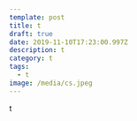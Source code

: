 ```yaml
---
template: post
title: t
draft: true
date: 2019-11-10T17:23:00.997Z
description: t
category: t
tags:
  - t
image: /media/cs.jpeg
---
```

t
